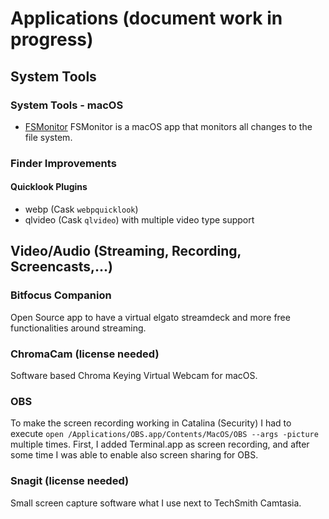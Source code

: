 # Applications (document work in progress)

## System Tools

### System Tools - macOS

* [FSMonitor](https://fsmonitor.com) FSMonitor is a macOS app that monitors all changes to the file system.

### Finder Improvements

#### Quicklook Plugins

* webp (Cask `webpquicklook`)
* qlvideo (Cask `qlvideo`) with multiple video type support

## Video/Audio (Streaming, Recording, Screencasts,...)

### Bitfocus Companion

Open Source app to have a virtual elgato streamdeck and more free functionalities around streaming.

### ChromaCam (license needed)

Software based Chroma Keying Virtual Webcam for macOS.

### OBS

To make the screen recording working in Catalina (Security) I had to execute `open /Applications/OBS.app/Contents/MacOS/OBS --args -picture` multiple times. First, I added Terminal.app as screen recording, and after some time I was able to enable also screen sharing for OBS.

### Snagit (license needed)

Small screen capture software what I use next to TechSmith Camtasia.

